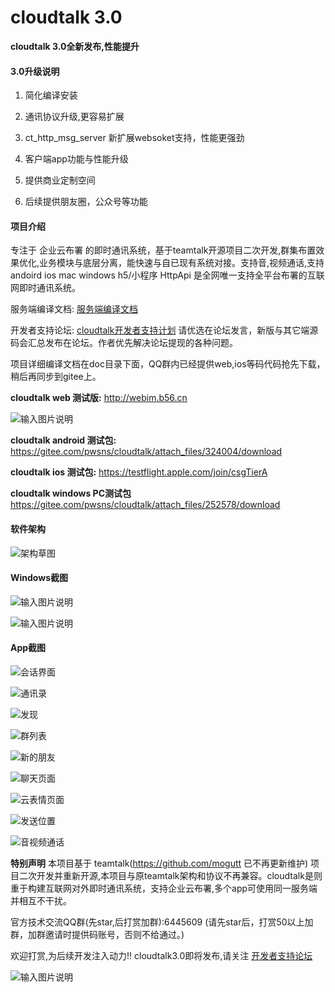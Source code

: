 # cloudtalk 3.0

 **cloudtalk 3.0全新发布,性能提升** 

#### 3.0升级说明
1. 简化编译安装

2. 通讯协议升级,更容易扩展

3. ct_http_msg_server 新扩展websoket支持，性能更强劲

4. 客户端app功能与性能升级

5. 提供商业定制空间

6. 后续提供朋友圈，公众号等功能


#### 项目介绍
专注于 企业云布署 的即时通讯系统，基于teamtalk开源项目二次开发,群集布置效果优化,业务模块与底层分离，能快速与自已现有系统对接。支持音,视频通话,支持 andoird  ios  mac windows h5/小程序 HttpApi  是全网唯一支持全平台布署的互联网即时通讯系统。


服务端编译文档: [服务端编译文档](https://b56.cn/thread-6-1-1.html)


开发者支持论坛: [cloudtalk开发者支持计划](https://b56.cn)   请优选在论坛发言，新版与其它端源码会汇总发布在论坛。作者优先解决论坛提现的各种问题。

项目详细编译文档在doc目录下面，QQ群内已经提供web,ios等码代码抢先下载，稍后再同步到gitee上。

 **cloudtalk web 测试版:**   http://webim.b56.cn    

![输入图片说明](https://images.gitee.com/uploads/images/2019/0728/223818_146a4ae9_494527.jpeg "D6E212450FF7764B2D1CD7E366226E63.jpg")

 **cloudtalk android 测试包:** https://gitee.com/pwsns/cloudtalk/attach_files/324004/download

 **cloudtalk ios 测试包:**  https://testflight.apple.com/join/csgTierA 

 **cloudtalk windows PC测试包**  https://gitee.com/pwsns/cloudtalk/attach_files/252578/download


#### 软件架构
![架构草图](https://images.gitee.com/uploads/images/2019/0103/094012_5bf53aa1_494527.png "imnew.png")



#### Windows截图

![输入图片说明](https://images.gitee.com/uploads/images/2019/0705/084521_e8420359_494527.png "QQ图片20190705084245.png")


![输入图片说明](https://images.gitee.com/uploads/images/2019/0705/084534_673675f0_494527.png "QQ图片20190705084254.png")


#### App截图



![会话界面](https://images.gitee.com/uploads/images/2019/0103/093049_537ceecd_494527.png "screenshot_20190103_092934.png")

![通讯录](https://images.gitee.com/uploads/images/2019/0103/093128_023ac1a6_494527.png "screenshot_20190103_092726.png")

![发现](https://images.gitee.com/uploads/images/2019/0103/093157_7dcf2acd_494527.png "screenshot_20190103_092734.png")

![群列表](https://images.gitee.com/uploads/images/2019/0103/093232_d8826898_494527.png "screenshot_20190103_092750.png")

![新的朋友](https://images.gitee.com/uploads/images/2019/0103/093254_82a327e5_494527.png "screenshot_20190103_092759.png")

![聊天页面](https://images.gitee.com/uploads/images/2019/0103/093317_808871da_494527.png "screenshot_20190103_092906.png")

![云表情页面](https://images.gitee.com/uploads/images/2019/0103/093338_c5da6e8e_494527.png "screenshot_20190103_092845.png")

![发送位置](https://images.gitee.com/uploads/images/2019/0103/093359_3cc12a22_494527.png "screenshot_20190103_092827.png")


![音视频通话](https://images.gitee.com/uploads/images/2019/0103/093720_f3fd5f0c_494527.png "screenshot_20190103_092923.png")

 **特别声明**
 本项目基于 teamtalk(https://github.com/mogutt 已不再更新维护) 项目二次开发并重新开源,本项目与原teamtalk架构和协议不再兼容。cloudtalk是则重于构建互联网对外即时通讯系统，支持企业云布署,多个app可使用同一服务端并相互不干扰。

官方技术交流QQ群(先star,后打赏加群):6445609 (请先star后，打赏50以上加群，加群邀请时提供码账号，否则不给通过。)

欢迎打赏,为后续开发注入动力!!  cloudtalk3.0即将发布,请关注 [开发者支持论坛](https://b56.cn)   

![输入图片说明](https://images.gitee.com/uploads/images/2019/1209/182336_2437ce38_494527.png "weixin.png")

